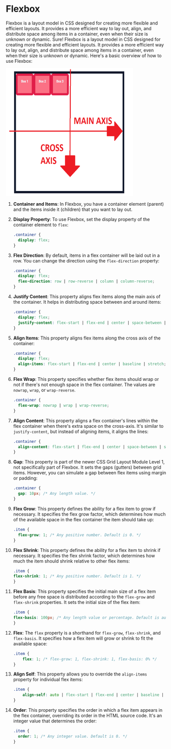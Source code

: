 # Flexbox
 Flexbox is a layout model in CSS designed for creating more flexible and efficient layouts. It provides a more efficient way to lay out, align, and distribute space among items in a container, even when their size is unknown or dynamic. 
 Sure! Flexbox is a layout model in CSS designed for creating more flexible and efficient layouts. It provides a more efficient way to lay out, align, and distribute space among items in a container, even when their size is unknown or dynamic. Here's a basic overview of how to use Flexbox:

 <img src="./Img/01.png" width="400px" height="400px">

1. **Container and Items**: In Flexbox, you have a container element (parent) and the items inside it (children) that you want to lay out.

2. **Display Property**: To use Flexbox, set the display property of the container element to `flex`:

   ```css
   .container {
     display: flex;
   }
   ```

3. **Flex Direction**: By default, items in a flex container will be laid out in a row. You can change the direction using the `flex-direction` property:

   ```css
   .container {
     display: flex;
     flex-direction: row | row-reverse | column | column-reverse;
   }
   ```

4. **Justify Content**: This property aligns flex items along the main axis of the container. It helps in distributing space between and around items:

   ```css
   .container {
     display: flex;
     justify-content: flex-start | flex-end | center | space-between | space-around | space-evenly;
   }
   ```

5. **Align Items**: This property aligns flex items along the cross axis of the container:

   ```css
   .container {
     display: flex;
     align-items: flex-start | flex-end | center | baseline | stretch;
   }
   ```

6. **Flex Wrap**: This property specifies whether flex items should wrap or not if there's not enough space in the flex container. The values are `nowrap`, `wrap`, or `wrap-reverse`.

   ```css
   .container {
     flex-wrap: nowrap | wrap | wrap-reverse;
   }
   ```

7. **Align Content**: This property aligns a flex container's lines within the flex container when there's extra space on the cross-axis. It's similar to `justify-content`, but instead of aligning items, it aligns the lines:

   ```css
   .container {
     align-content: flex-start | flex-end | center | space-between | space-around | stretch;
   }
   ```
8. **Gap**: This property is part of the newer CSS Grid Layout Module Level 1, not specifically part of Flexbox. It sets the gaps (gutters) between grid items. However, you can simulate a gap between flex items using margin or padding:

   ```css
   .container {
     gap: 10px; /* Any length value. */
   }
   ```

9. **Flex Grow**: This property defines the ability for a flex  item to grow if necessary. It specifies the flex grow factor, which determines how much of the available space in the flex container the item should take up:

   ```css
   .item {
     flex-grow: 1; /* Any positive number. Default is 0. */
   }
   ```

10. **Flex Shrink**: This property defines the ability for a  flex item to shrink if necessary. It specifies the flex shrink factor, which determines how much the item should shrink relative to other flex items:

     ```css
    .item {
     flex-shrink: 1; /* Any positive number. Default is 1. */
    }
    ```

11. **Flex Basis**: This property specifies the initial main size of a flex item before any free space is distributed according to the `flex-grow` and `flex-shrink` properties. It sets the initial size of the flex item:

     ```css
    .item {
     flex-basis: 100px; /* Any length value or percentage. Default is auto. */
    }
     ```
12. **Flex**: The `flex` property is a shorthand for `flex-grow`, `flex-shrink`, and `flex-basis`. It specifies how a flex item will grow or shrink to fit the available space:
  
    ```css
    .item {
        flex: 1; /* flex-grow: 1, flex-shrink: 1, flex-basis: 0% */
    }
    ```

13. **Align Self**: This property allows you to override the `align-items` property for individual flex items:

    ```css
    .item {
        align-self: auto | flex-start | flex-end | center | baseline | stretch;
    }
    ```

6. **Order**: This property specifies the order in which a flex item appears in the flex container, overriding its order in the HTML source code. It's an integer value that determines the order:

   ```css
   .item {
     order: 1; /* Any integer value. Default is 0. */
   }
   ```







